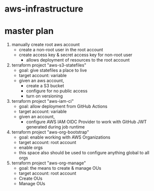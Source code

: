 # aws-infrastructure

# master plan

1. manually create root aws account
	  - create a non-root user in the root account
	  - create access key & secret access key for non-root user
		  - allows deployment of resources to the root account
2. terraform project "aws-s3-statefiles"
	- goal: give statefiles a place to live
	- target account: variable
	- given an aws account,
		- create a S3 bucket
		- configure for no public access
		- turn on versioning
3. terraform project "aws-iam-ci" 
	- goal: allow deployment from GitHub Actions
	- target account: variable
	- given an account,
		- configure AWS IAM OIDC Provider to work with GitHub JWT generated during job runtime
4. terraform project "aws-org-bootstrap"
	- goal: enable working with AWS Organizations
	- target account: root account
	- enable orgs
	- this space also should be used to configure anything global to all orgs
5. terraform project "aws-org-manage"
	- goal: the means to create & manage OUs
	- target account: root account
	- Create OUs
	- Manage OUs
